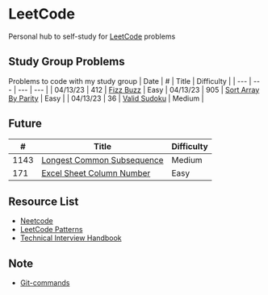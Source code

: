 # LeetCode

Personal hub to self-study for <a href = "https://leetcode.com/">LeetCode</a> problems
## Study Group Problems
Problems to code with my study group
| Date | # | Title | Difficulty | 
| --- | --- | --- | --- |
| 04/13/23 | 412 | <a href = "https://leetcode.com/problems/fizz-buzz/description/">Fizz Buzz</a> | Easy
| 04/13/23 | 905 | [Sort Array By Parity](https://leetcode.com/problems/sort-array-by-parity/description/) | Easy |
| 04/13/23 | 36 | [Valid Sudoku](https://leetcode.com/problems/valid-sudoku/description/?envType=featured-list&envId=top-interview-questions) | Medium |

## Future
| # | Title | Difficulty | 
| --- | --- | --- |
| 1143 | [Longest Common Subsequence](https://leetcode.com/problems/longest-common-subsequence/description/) | Medium |
| 171 | [Excel Sheet Column Number](https://leetcode.com/problems/excel-sheet-column-number/description/) | Easy |

## Resource List
* <a href = "https://neetcode.io/practice">Neetcode</a>
* <a href = "https://seanprashad.com/leetcode-patterns/">LeetCode Patterns</a>
* <a href = "https://www.techinterviewhandbook.org/grind75">Technical Interview Handbook</a>

## Note
* <a href = "https://github.com/joshnh/Git-Commands">Git-commands</a>
